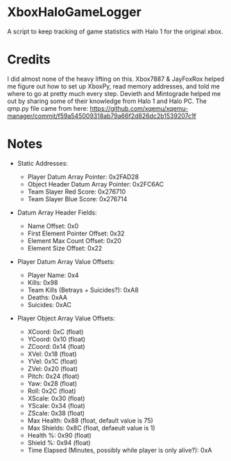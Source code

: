 # XboxHaloGameLogger
A script to keep tracking of game statistics with Halo 1 for the original xbox.

# Credits
I did almost none of the heavy lifting on this. Xbox7887 & JayFoxRox helped me figure out how to set up XboxPy, read memory addresses, and told me where to go at pretty much every step. Devieth and Mintograde helped me out by sharing some of their knowledge from Halo 1 and Halo PC. The qmp.py file came from here: https://github.com/xqemu/xqemu-manager/commit/f59a545009318ab79a66f2d826dc2b1539207c1f

# Notes

- Static Addresses:
  - Player Datum Array Pointer: 0x2FAD28
  - Object Header Datum Array Pointer: 0x2FC6AC
  - Team Slayer Red Score: 0x276710
  - Team Slayer Blue Score: 0x276714
  
- Datum Array Header Fields:
  - Name Offset: 0x0
  - First Element Pointer Offset: 0x32
  - Element Max Count Offset: 0x20
  - Element Size Offset: 0x22
  
- Player Datum Array Value Offsets:
  - Player Name: 0x4
  - Kills: 0x98
  - Team Kills (Betrays + Suicides?): 0xA8
  - Deaths: 0xAA
  - Suicides: 0xAC
  
- Player Object Array Value Offsets:
  - XCoord: 0xC (float)
  - YCoord: 0x10 (float)
  - ZCoord: 0x14 (float)
  - XVel: 0x18 (float)
  - YVel: 0x1C (float)
  - ZVel: 0x20 (float)
  - Pitch: 0x24 (float)
  - Yaw: 0x28 (float)
  - Roll: 0x2C (float)
  - XScale: 0x30 (float)
  - YScale: 0x34 (float)
  - ZScale: 0x38 (float)
  - Max Health: 0x88 (float, default value is 75)
  - Max Shields: 0x8C (float, defaeult value is 1)
  - Health %: 0x90 (float)
  - Shield %: 0x94 (float)
  - Time Elapsed (Minutes, possibly while player is only alive?): 0xA
  
  
